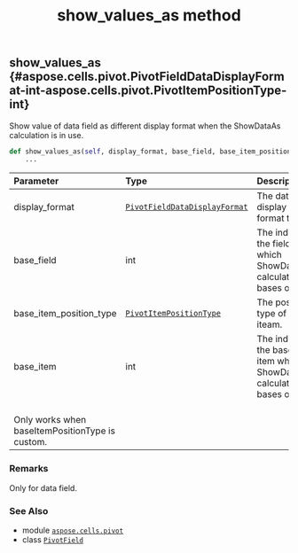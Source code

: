 ﻿---
title: show_values_as method
second_title: Aspose.Cells for Python via .NET API References
description: 
type: docs
weight: 160
url: /aspose.cells.pivot/pivotfield/show_values_as/
is_root: false
---

## show_values_as {#aspose.cells.pivot.PivotFieldDataDisplayFormat-int-aspose.cells.pivot.PivotItemPositionType-int}

Show value of data field as different display format when the ShowDataAs calculation is in use.



```python
def show_values_as(self, display_format, base_field, base_item_position_type, base_item):
    ...
```


| Parameter | Type | Description |
| :- | :- | :- |
| display_format | [`PivotFieldDataDisplayFormat`](/cells/python-net/aspose.cells.pivot/pivotfielddatadisplayformat) | The data display format type. |
| base_field | int | The index to the field which ShowDataAs calculation bases on. |
| base_item_position_type | [`PivotItemPositionType`](/cells/python-net/aspose.cells.pivot/pivotitempositiontype) | The position type of base iteam. |
| base_item | int | The index to the base item which ShowDataAs calculation bases on.<br/>Only works when baseItemPositionType is custom. |
### Remarks

Only for data field.


### See Also
* module [`aspose.cells.pivot`](../../)
* class [`PivotField`](/cells/python-net/aspose.cells.pivot/pivotfield)
